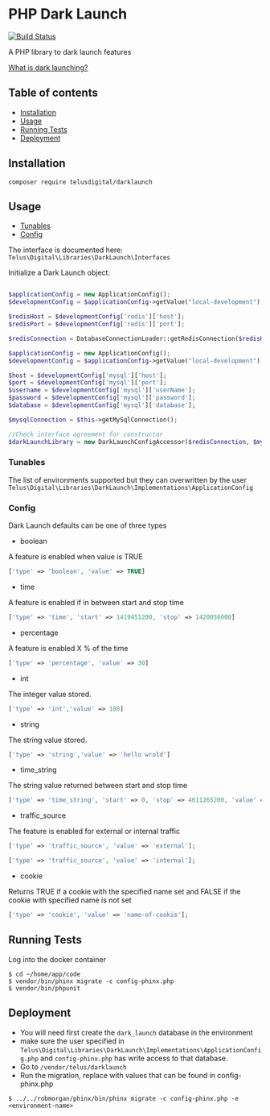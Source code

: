 # PHP Dark Launch

[![Build Status](https://travis-ci.org/telusdigital/php-dark-launch.svg?branch=master)](https://travis-ci.org/telusdigital/php-dark-launch)

A PHP library to dark launch features

[What is dark launching?](http://changelog.ca/log/2012/07/19/dark_launching_software_features)


## Table of contents

- [Installation](#installation)
- [Usage](#usage)
- [Running Tests](#running-tests)
- [Deployment](#deployment)

## <a href="installation"></a>Installation

```
composer require telusdigital/darklaunch
```

## <a href="usage"></a> Usage
- [Tunables](#tunables)
- [Config](#config)

The interface is documented here: `Telus\Digital\Libraries\DarkLaunch\Interfaces`

Initialize a Dark Launch object:

```php

$applicationConfig = new ApplicationConfig();
$developmentConfig = $applicationConfig->getValue("local-development");

$redisHost = $developmentConfig['redis']['host'];
$redisPort = $developmentConfig['redis']['port'];

$redisConnection = DatabaseConnectionLoader::getRedisConnection($redisHost, $redisPort);

$applicationConfig = new ApplicationConfig();
$developmentConfig = $applicationConfig->getValue("local-development");

$host = $developmentConfig['mysql']['host'];
$port = $developmentConfig['mysql']['port'];
$username = $developmentConfig['mysql']['userName'];
$password = $developmentConfig['mysql']['password'];
$database = $developmentConfig['mysql']['database'];

$mysqlConnection = $this->getMySqlConnection();

//Check interface agreement for constructor
$darkLaunchLibrary = new DarkLaunchConfigAccessor($redisConnection, $mysqlConnection);
```

### <a href="tunables"></a> Tunables

The list of environments supported but they can overwritten by the user
`Telus\Digital\Libraries\DarkLaunch\Implementations\ApplicationConfig`


### <a href="config"></a> Config

Dark Launch defaults can be one of three types

* boolean

A feature is enabled when value is TRUE
```php
['type' => 'boolean', 'value' => TRUE]
```

* time

A feature is enabled if in between start and stop time
```php
['type' => 'time', 'start' => 1419451200, 'stop' => 1420056000]
```

* percentage

A feature is enabled X % of the time
```php
['type' => 'percentage', 'value' => 30]
```

* int

The integer value stored.
```php
['type' => 'int','value' => 100]
```

* string

The string value stored.
```php
['type' => 'string','value' => 'hello wrold']
```

* time_string

The string value returned between start and stop time
```php
['type' => 'time_string', 'start' => 0, 'stop' => 4611265200, 'value' => 'hello world']
```

* traffic_source

The feature is enabled for external or internal traffic
```php
['type' => 'traffic_source', 'value' => 'external'];
```
```php
['type' => 'traffic_source', 'value' => 'internal'];
```

* cookie

Returns TRUE if a cookie with the specified name set and FALSE if the cookie with specified name is not set
```php
['type' => 'cookie', 'value' => 'name-of-cookie'];
```

## <a href="running-tests"></a> Running Tests

Log into the docker container

```
$ cd ~/home/app/code
$ vendor/bin/phinx migrate -c config-phinx.php
$ vendor/bin/phpunit
```

## <a href="deployment"></a> Deployment

* You will need first create the `dark_launch` database in the environment 
* make sure the user specified in `Telus\Digital\Libraries\DarkLaunch\Implementations\ApplicationConfig.php` and `config-phinx.php` has write access to that database. 
* Go to `/vendor/telus/darklaunch`
* Run the migration, replace <environment-name> with values that can be found in config-phinx.php
```
$ ../../robmorgan/phinx/bin/phinx migrate -c config-phinx.php -e <environment-name>
```